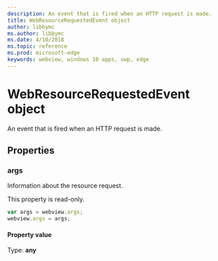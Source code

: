 ```yaml
---
description: An event that is fired when an HTTP request is made.
title: WebResourceRequestedEvent object
author: libbymc
ms.author: libbymc
ms.date: 4/10/2018
ms.topic: reference
ms.prod: microsoft-edge
keywords: webview, windows 10 apps, uwp, edge
---
```


# WebResourceRequestedEvent object

An event that is fired when an HTTP request is made.

## Properties

### args

Information about the resource request. 

This property is read-only.

```js
var args = webview.args;
webview.args = args;
```

#### Property value
Type: **any**

